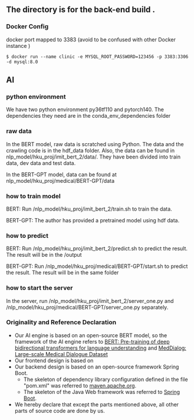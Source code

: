 ## The directory is for the back-end build .

### Docker Config
docker port mapped to 3383 (avoid to be confused with other Docker instance )
```
$ docker run --name clinic -e MYSQL_ROOT_PASSWORD=123456 -p 3383:3306 -d mysql:8.0 
```

## AI

### python environment
We have two python environment py36tf110 and pytorch140.
The dependencies they need are in the conda_env_dependencies folder

### raw data
In the BERT model, raw data is scratched using Python. The data and the crawling code is in the hdf_data folder. Also, the data can be found in nlp_model/hku_proj/imit_bert_2/data/. They have been divided into train data, dev data and test data.

In the BERT-GPT model, data can be found at nlp_model/hku_proj/medical/BERT-GPT/data

### how to train model

BERT: Run /nlp_model/hku_proj/imit_bert_2/train.sh to train the data.

BERT-GPT: The author has provided a pretrained model using hdf data.

### how to predict

BERT: Run /nlp_model/hku_proj/imit_bert_2/predict.sh to predict the result. The result will be in the /output 

BERT-GPT: Run /nlp_model/hku_proj/medical/BERT-GPT/start.sh to predict the result. The result will be in the same folder

### how to start the server

In the server, run /nlp_model/hku_proj/imit_bert_2/server_one.py and /nlp_model/hku_proj/medical/BERT-GPT/server_one.py separately.


### Originality and Reference Declaration

* Our AI engine is based on an open-source BERT model, so the framework of the AI engine refers to [BERT: Pre-training of deep bidirectional transformers for language understanding](https://github.com/google-research/bert) and [MedDialog: Large-scale Medical Dialogue Dataset](https://github.com/UCSD-AI4H/Medical-Dialogue-System)
* Our frontend design is based on 
* Our backend design is based on an open-source framework Spring Boot. 
  * The skeleton of dependency library configuration defined in the file "pom.xml" was referred to [maven.apache.org](https://maven.apache.org/guides/introduction/introduction-to-the-pom.html#:~:text=Available%20Variables-,What%20is%20a%20POM%3F,default%20values%20for%20most%20projects.). 
  * The skeleton of the Java Web framework was referred to [Spring Boot](https://spring.io/guides/gs/spring-boot/).
* We hereby declare that except the parts mentioned above, all other parts of source code are done by us.

